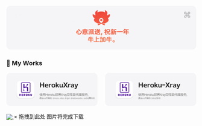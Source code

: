   &nbsp;
  <a href="#"><img src="./images/hi.png" alt="显示不了图片，开一下VPN吧🛫"></a>
</p>

### 💬 My Works

<p>
  <a href="https://github.com/Lbingyi/HerokuXray"><img src="./images/HerokuXray.png" width=48% alt="YesPlayMusic - 使用Heroku部署Xray高性能代理服务，通过ws传输的 (vmess、vless、trojan shadowsocks、socks)等协议"></a>
  &nbsp;&nbsp;&nbsp;
  <a href="https://github.com/Lbingyi/Heroku-Xray"><img src="./images/Heroku-Xray.png" width=48% alt="使用Heroku部署Xray高性能代理服务，通过ws传输的 (vless)协议"></a>
</p>
<a href="https://github.com/Lbingyi">
  <img align="center" src="https://github-readme-stats.vercel.app/api?username=Lbingyi&show_icons=true&theme=vision-friendly-dark&locale=cn" />
</a>
×
拖拽到此处
图片将完成下载
